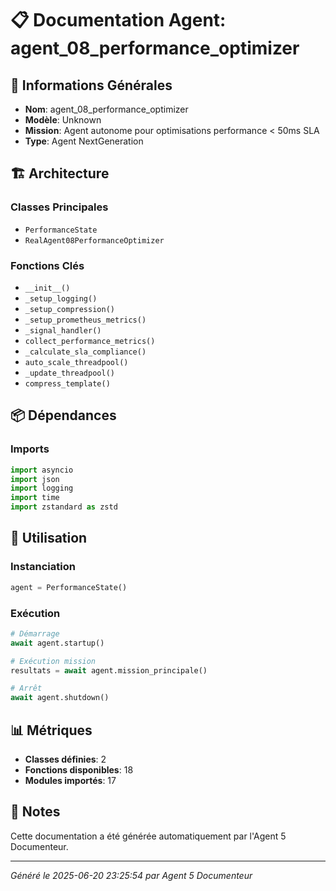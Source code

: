 # 📋 Documentation Agent: agent_08_performance_optimizer

## 🎯 Informations Générales

- **Nom**: agent_08_performance_optimizer
- **Modèle**: Unknown
- **Mission**: Agent autonome pour optimisations performance < 50ms SLA
- **Type**: Agent NextGeneration

## 🏗️ Architecture

### Classes Principales
- `PerformanceState`
- `RealAgent08PerformanceOptimizer`

### Fonctions Clés
- `__init__()`
- `_setup_logging()`
- `_setup_compression()`
- `_setup_prometheus_metrics()`
- `_signal_handler()`
- `collect_performance_metrics()`
- `_calculate_sla_compliance()`
- `auto_scale_threadpool()`
- `_update_threadpool()`
- `compress_template()`

## 📦 Dépendances

### Imports
```python
import asyncio
import json
import logging
import time
import zstandard as zstd
```

## 🚀 Utilisation

### Instanciation
```python
agent = PerformanceState()
```

### Exécution
```python
# Démarrage
await agent.startup()

# Exécution mission
resultats = await agent.mission_principale()

# Arrêt
await agent.shutdown()
```

## 📊 Métriques

- **Classes définies**: 2
- **Fonctions disponibles**: 18
- **Modules importés**: 17

## 📝 Notes

Cette documentation a été générée automatiquement par l'Agent 5 Documenteur.

---
*Généré le 2025-06-20 23:25:54 par Agent 5 Documenteur*
